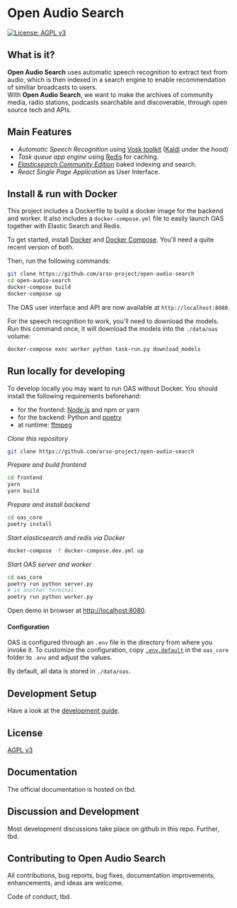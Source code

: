 # Open Audio Search

[![License: AGPL v3](https://img.shields.io/badge/License-AGPL%20v3-blue.svg)](https://www.gnu.org/licenses/agpl-3.0)


## What is it?

**Open Audio Search** uses automatic speech recognition to extract text from audio, which is then indexed in a search engine to enable recommendation of similiar broadcasts to users.  
With **Open Audio Search**, we want to make the archives of community media, radio stations, podcasts searchable and discoverable, through open source tech and APIs.


## Main Features

* *Automatic Speech Recognition* using [Vosk toolkit](https://alphacephei.com/vosk/) ([Kaldi](http://kaldi-asr.org/) under the hood)
* *Task queue app engine* using [Redis](https://redis.io/) for caching.
* *[Elasticsearch Community Edition](https://www.elastic.co/downloads/elasticsearch-oss)* baked indexing and search.
* *React Single Page Application* as User Interface.

## Install & run with Docker

This project includes a Dockerfile to build a docker image for the backend and worker. It also includes a `docker-compose.yml` file to easily launch OAS together with Elastic Search and Redis.

To get started, install [Docker](https://docs.docker.com/get-docker/) and [Docker Compose](https://docs.docker.com/compose/install/). You'll need a quite recent version of both.

Then, run the following commands:
```sh
git clone https://github.com/arso-project/open-audio-search
cd open-audio-search
docker-compose build
docker-compose up
```

The OAS user interface and API are now available at `http://localhost:8080`.

For the speech recognition to work, you'll need to download the models. Run this command once, it will download the models into the `./data/oas` volume:
```sh
docker-compose exec worker python task-run.py download_models
```

## Run locally for developing

To develop locally you may want to run OAS without Docker. You should install the following requirements beforehand:
- for the frontend: [Node.js](https://nodejs.org/en/) and npm or yarn
- for the backend: Python and [poetry](https://python-poetry.org/docs/)
- at runtime: [ffmpeg](https://www.ffmpeg.org/)

*Clone this repository*
```sh
git clone https://github.com/arso-project/open-audio-search
```

*Prepare and build frontend* 
```sh
cd frontend
yarn
yarn build
```

*Prepare and install backend*
```sh
cd oas_core
poetry install
```

*Start elasticsearch and redis via Docker*
```sh
docker-compose -f docker-compose.dev.yml up
```

*Start OAS server and worker*
```sh
cd oas_core
poetry run python server.py
# in another terminal:
poetry run python worker.py
```

Open demo in browser at [http://localhost:8080](http://localhost:8080/).


#### Configuration

OAS is configured through an `.env` file in the directory from where you invoke it. To customize the configuration, copy [`.env.default`](`oas_core/.env.default`) in the `oas_core` folder to `.env` and adjust the values.

By default, all data is stored in `./data/oas`.

## Development Setup

Have a look at the [development guide](./docs/development.md).


## License
[AGPL v3](LICENSE)


## Documentation
The official documentation is hosted on tbd.


## Discussion and Development
Most development discussions take place on github in this repo. Further, tbd.


## Contributing to Open Audio Search

All contributions, bug reports, bug fixes, documentation improvements, enhancements, and ideas are welcome.

Code of conduct, tbd.
